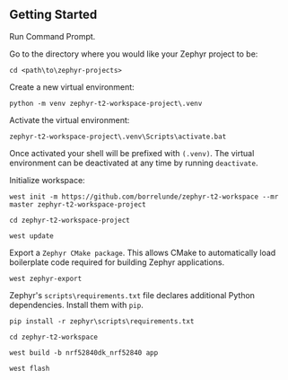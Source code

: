 ## Getting Started

Run Command Prompt.

Go to the directory where you would like your Zephyr project to be:

```shell
cd <path\to\zephyr-projects>
```

Create a new virtual environment:

```shell
python -m venv zephyr-t2-workspace-project\.venv
```

Activate the virtual environment:

```shell
zephyr-t2-workspace-project\.venv\Scripts\activate.bat
```

Once activated your shell will be prefixed with `(.venv)`. The virtual environment can be deactivated at any time by running `deactivate`.

Initialize workspace:

```shell
west init -m https://github.com/borrelunde/zephyr-t2-workspace --mr master zephyr-t2-workspace-project
```

```shell
cd zephyr-t2-workspace-project
```

```shell
west update
```

Export a `Zephyr CMake package`. This allows CMake to automatically load boilerplate code required for building Zephyr applications.

```shell
west zephyr-export
```

Zephyr's `scripts\requirements.txt` file declares additional Python dependencies. Install them with `pip`.

```shell
pip install -r zephyr\scripts\requirements.txt
```

```shell
cd zephyr-t2-workspace
```

```shell
west build -b nrf52840dk_nrf52840 app
```

```shell
west flash
```